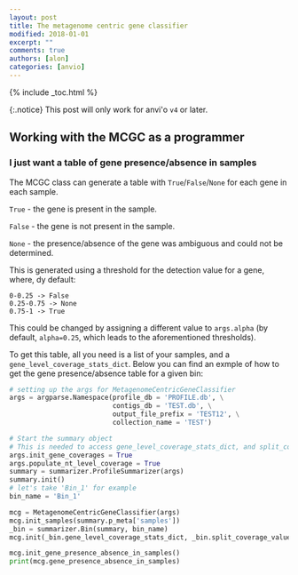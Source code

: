```yaml
---
layout: post
title: The metagenome centric gene classifier
modified: 2018-01-01
excerpt: ""
comments: true
authors: [alon]
categories: [anvio]
---
```


{% include _toc.html %}

{:.notice}
This post will only work for anvi'o `v4` or later.




## Working with the MCGC as a programmer

### I just want a table of gene presence/absence in samples

The MCGC class can generate a table with `True`/`False`/`None` for each gene in each sample.
 
`True` - the gene is present in the sample.
 
`False` - the gene is not present in the sample.
 
`None` - the presence/absence of the gene was ambiguous and could not be determined.

This is generated using a threshold for the detection value for a gene, where, dy default:

    0-0.25 -> False
    0.25-0.75 -> None
    0.75-1 -> True

This could be changed by assigning a different value to `args.alpha` (by default, `alpha=0.25`, which leads to the aforementioned thresholds).

To get this table, all you need is a list of your samples, and a `gene_level_coverage_stats_dict`.
Below you can find an exmple of how to get the gene presence/absence table for a given bin:

``` python
# setting up the args for MetagenomeCentricGeneClassifier
args = argparse.Namespace(profile_db = 'PROFILE.db', \
                          contigs_db = 'TEST.db', \
                          output_file_prefix = 'TEST12', \
                          collection_name = 'TEST')

# Start the summary object
# This is needed to access gene_level_coverage_stats_dict, and split_coverage_values_per_nt_dict in bins
args.init_gene_coverages = True
args.populate_nt_level_coverage = True
summary = summarizer.ProfileSummarizer(args)
summary.init()
# let's take 'Bin_1' for example
bin_name = 'Bin_1'

mcg = MetagenomeCentricGeneClassifier(args)
mcg.init_samples(summary.p_meta['samples'])
_bin = summarizer.Bin(summary, bin_name)
mcg.init(_bin.gene_level_coverage_stats_dict, _bin.split_coverage_values_per_nt_dict)

mcg.init_gene_presence_absence_in_samples()
print(mcg.gene_presence_absence_in_samples)

```

